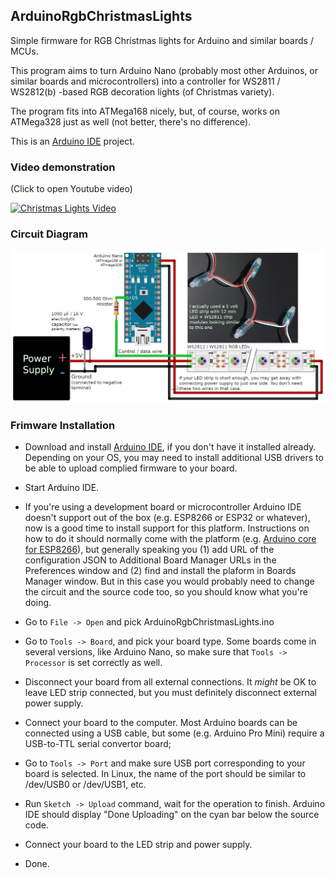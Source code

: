 ArduinoRgbChristmasLights
-------------------------

Simple firmware for RGB Christmas lights for Arduino and similar boards / MCUs.


This program aims to turn Arduino Nano (probably most other Arduinos, or similar boards 
and microcontrollers) into a controller for WS2811 / WS2812(b) -based RGB decoration lights (of Christmas variety).

The program fits into ATMega168 nicely, but, of course, works on ATMega328 just as well (not better, there's no difference).

This is an [Arduino IDE](https://www.arduino.cc/en/Main/Software) project.

### Video demonstration
(Click to open Youtube video)

[![Christmas Lights Video](http://img.youtube.com/vi/enWjkxR_uSA/0.jpg)](http://www.youtube.com/watch?v=enWjkxR_uSA)

### Circuit Diagram
![Circuit Diagram](doc/ChristmasLightsCircuit.jpg?raw=true)


### Frimware Installation

 - Download and install [Arduino IDE](https://www.arduino.cc/en/Main/Software), if you
   don't have it installed already. Depending on your OS, you may need to install additional
   USB drivers to be able to upload complied firmware to your board.

 - Start Arduino IDE.

 - If you're using a development board or microcontroller Arduino IDE doesn't support out
   of the box (e.g. ESP8266 or ESP32 or whatever), now is a good time to install support
   for this platform. Instructions on how to do it should normally come with the platform
   (e.g. [Arduino core for ESP8266](https://github.com/esp8266/Arduino)), but generally speaking
   you (1) add URL of the configuration JSON to Additional Board Manager URLs in the Preferences
   window and (2) find and install the plaform in Boards Manager window.
   But in this case you would probably need to change the circuit and the source code too, so
   you should know what you're doing.

 - Go to ``File -> Open`` and pick ArduinoRgbChristmasLights.ino

 - Go to ``Tools -> Board``, and pick your board type. Some boards come in several versions,
   like Arduino Nano, so make sure that ``Tools -> Processor`` is set correctly as well.

 - Disconnect your board from all external connections. It _might_ be OK to leave LED strip
   connected, but you must definitely disconnect external power supply.

 - Connect your board to the computer. Most Arduino boards can be connected using a USB
   cable, but some (e.g. Arduino Pro Mini) require a USB-to-TTL serial convertor board;

 - Go to ``Tools -> Port`` and make sure USB port corresponding to your board is selected.
   In Linux, the name of the port should be similar to /dev/USB0 or /dev/USB1, etc.

 - Run ``Sketch -> Upload`` command, wait for the operation to finish. Arduino IDE should
   display "Done Uploading" on the cyan bar below the source code.

 - Connect your board to the LED strip and power supply.

 - Done.
